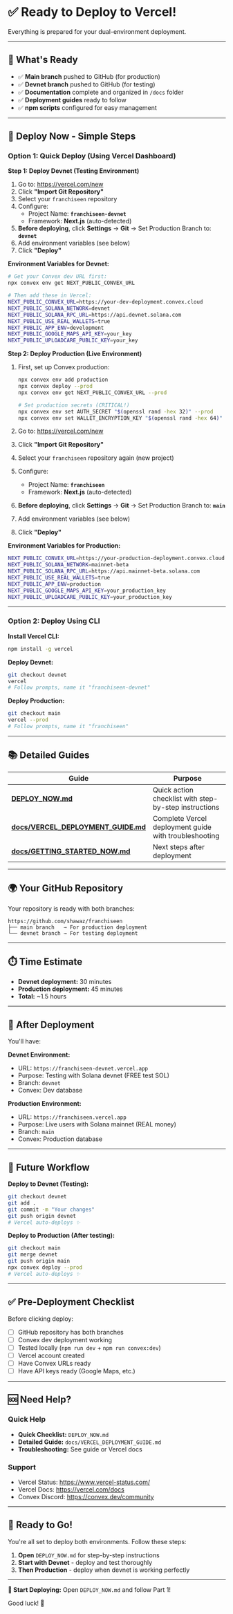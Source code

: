 # ✅ Ready to Deploy to Vercel!

Everything is prepared for your dual-environment deployment.

---

## 🎉 What's Ready

- ✅ **Main branch** pushed to GitHub (for production)
- ✅ **Devnet branch** pushed to GitHub (for testing)
- ✅ **Documentation** complete and organized in `/docs` folder
- ✅ **Deployment guides** ready to follow
- ✅ **npm scripts** configured for easy management

---

## 🚀 Deploy Now - Simple Steps

### Option 1: Quick Deploy (Using Vercel Dashboard)

**Step 1: Deploy Devnet (Testing Environment)**

1. Go to: https://vercel.com/new
2. Click **"Import Git Repository"**
3. Select your `franchiseen` repository
4. Configure:
   - Project Name: **`franchiseen-devnet`**
   - Framework: **Next.js** (auto-detected)
5. **Before deploying**, click **Settings** → **Git** → Set Production Branch to: **`devnet`**
6. Add environment variables (see below)
7. Click **"Deploy"**

**Environment Variables for Devnet:**
```bash
# Get your Convex dev URL first:
npx convex env get NEXT_PUBLIC_CONVEX_URL

# Then add these in Vercel:
NEXT_PUBLIC_CONVEX_URL=https://your-dev-deployment.convex.cloud
NEXT_PUBLIC_SOLANA_NETWORK=devnet
NEXT_PUBLIC_SOLANA_RPC_URL=https://api.devnet.solana.com
NEXT_PUBLIC_USE_REAL_WALLETS=true
NEXT_PUBLIC_APP_ENV=development
NEXT_PUBLIC_GOOGLE_MAPS_API_KEY=your_key
NEXT_PUBLIC_UPLOADCARE_PUBLIC_KEY=your_key
```

**Step 2: Deploy Production (Live Environment)**

1. First, set up Convex production:
   ```bash
   npx convex env add production
   npx convex deploy --prod
   npx convex env get NEXT_PUBLIC_CONVEX_URL --prod
   
   # Set production secrets (CRITICAL!)
   npx convex env set AUTH_SECRET "$(openssl rand -hex 32)" --prod
   npx convex env set WALLET_ENCRYPTION_KEY "$(openssl rand -hex 64)" --prod
   ```

2. Go to: https://vercel.com/new
3. Click **"Import Git Repository"**
4. Select your `franchiseen` repository again (new project)
5. Configure:
   - Project Name: **`franchiseen`**
   - Framework: **Next.js** (auto-detected)
6. **Before deploying**, click **Settings** → **Git** → Set Production Branch to: **`main`**
7. Add environment variables (see below)
8. Click **"Deploy"**

**Environment Variables for Production:**
```bash
NEXT_PUBLIC_CONVEX_URL=https://your-production-deployment.convex.cloud
NEXT_PUBLIC_SOLANA_NETWORK=mainnet-beta
NEXT_PUBLIC_SOLANA_RPC_URL=https://api.mainnet-beta.solana.com
NEXT_PUBLIC_USE_REAL_WALLETS=true
NEXT_PUBLIC_APP_ENV=production
NEXT_PUBLIC_GOOGLE_MAPS_API_KEY=your_production_key
NEXT_PUBLIC_UPLOADCARE_PUBLIC_KEY=your_production_key
```

---

### Option 2: Deploy Using CLI

**Install Vercel CLI:**
```bash
npm install -g vercel
```

**Deploy Devnet:**
```bash
git checkout devnet
vercel
# Follow prompts, name it "franchiseen-devnet"
```

**Deploy Production:**
```bash
git checkout main
vercel --prod
# Follow prompts, name it "franchiseen"
```

---

## 📚 Detailed Guides

| Guide | Purpose |
|-------|---------|
| **[DEPLOY_NOW.md](./DEPLOY_NOW.md)** | Quick action checklist with step-by-step instructions |
| **[docs/VERCEL_DEPLOYMENT_GUIDE.md](./docs/VERCEL_DEPLOYMENT_GUIDE.md)** | Complete Vercel deployment guide with troubleshooting |
| **[docs/GETTING_STARTED_NOW.md](./docs/GETTING_STARTED_NOW.md)** | Next steps after deployment |

---

## 🌍 Your GitHub Repository

Your repository is ready with both branches:

```
https://github.com/shawaz/franchiseen
├── main branch   → For production deployment
└── devnet branch → For testing deployment
```

---

## ⏱️ Time Estimate

- **Devnet deployment:** 30 minutes
- **Production deployment:** 45 minutes
- **Total:** ~1.5 hours

---

## 🎯 After Deployment

You'll have:

**Devnet Environment:**
- URL: `https://franchiseen-devnet.vercel.app`
- Purpose: Testing with Solana devnet (FREE test SOL)
- Branch: `devnet`
- Convex: Dev database

**Production Environment:**
- URL: `https://franchiseen.vercel.app`
- Purpose: Live users with Solana mainnet (REAL money)
- Branch: `main`
- Convex: Production database

---

## 🔄 Future Workflow

**Deploy to Devnet (Testing):**
```bash
git checkout devnet
git add .
git commit -m "Your changes"
git push origin devnet
# Vercel auto-deploys ✨
```

**Deploy to Production (After testing):**
```bash
git checkout main
git merge devnet
git push origin main
npx convex deploy --prod
# Vercel auto-deploys ✨
```

---

## ✅ Pre-Deployment Checklist

Before clicking deploy:

- [ ] GitHub repository has both branches
- [ ] Convex dev deployment working
- [ ] Tested locally (`npm run dev` + `npm run convex:dev`)
- [ ] Vercel account created
- [ ] Have Convex URLs ready
- [ ] Have API keys ready (Google Maps, etc.)

---

## 🆘 Need Help?

### Quick Help
- **Quick Checklist:** `DEPLOY_NOW.md`
- **Detailed Guide:** `docs/VERCEL_DEPLOYMENT_GUIDE.md`
- **Troubleshooting:** See guide or Vercel docs

### Support
- Vercel Status: https://www.vercel-status.com/
- Vercel Docs: https://vercel.com/docs
- Convex Discord: https://convex.dev/community

---

## 🎊 Ready to Go!

You're all set to deploy both environments. Follow these steps:

1. **Open** `DEPLOY_NOW.md` for step-by-step instructions
2. **Start with Devnet** - deploy and test thoroughly
3. **Then Production** - deploy when devnet is working perfectly

---

**🚀 Start Deploying:** Open `DEPLOY_NOW.md` and follow Part 1!

Good luck! 🎉

